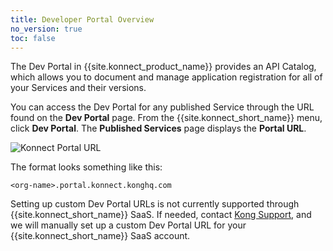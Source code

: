 ```yaml
---
title: Developer Portal Overview
no_version: true
toc: false
---
```


The Dev Portal in {{site.konnect_product_name}} provides an API Catalog, which allows you to
document and manage application registration for all of your Services and their versions.

You can access the Dev Portal for any published Service through the URL
found on the **Dev Portal** page. From the {{site.konnect_short_name}} menu,
click **Dev Portal**. The **Published Services** page displays the **Portal URL**.

![Konnect Portal URL](/assets/images/docs/konnect/konnect-portal-url.png)

The format looks something like this:

```
<org-name>.portal.konnect.konghq.com
```

Setting up custom Dev Portal URLs is not currently supported through
{{site.konnect_short_name}} SaaS. If needed,
contact [Kong Support](https://support.konghq.com/), and we will manually set up
a custom Dev Portal URL for your {{site.konnect_short_name}} SaaS account.
